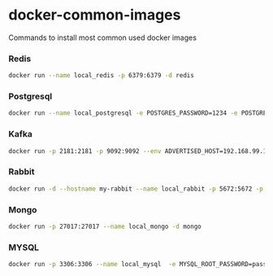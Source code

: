 # docker-common-images
Commands to install most common used docker images

### Redis

```sh
docker run --name local_redis -p 6379:6379 -d redis
```

### Postgresql
```sh
docker run --name local_postgresql -e POSTGRES_PASSWORD=1234 -e POSTGRES_DB=postgres -d -p 5432:5432 postgres
```

### Kafka
```sh
docker run -p 2181:2181 -p 9092:9092 --env ADVERTISED_HOST=192.168.99.100 --env ADVERTISED_PORT=9092 spotify/kafka
```

### Rabbit
```sh
docker run -d --hostname my-rabbit --name local_rabbit -p 5672:5672 -p 15672:15672 rabbitmq:3-management
```

### Mongo
```sh
docker run -p 27017:27017 --name local_mongo -d mongo
```

### MYSQL
```sh
docker run -p 3306:3306 --name local_mysql  -e MYSQL_ROOT_PASSWORD=password -e MYSQL_USER=admin -e MYSQL_DATABASE=local -d mysql:latest
```
